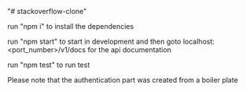 "# stackoverflow-clone" 

run "npm i" to install the dependencies

run "npm start" to start in development and then goto localhost:<port_number>/v1/docs for the api documentation 

run "npm test" to run test

Please note that the authentication part was created from a boiler plate

